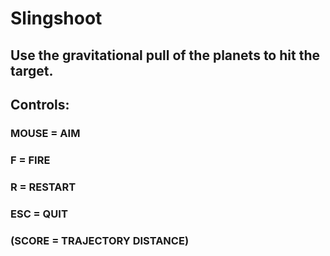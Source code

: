 # Slingshoot 
## Use the gravitational pull of the planets to hit the target.

## Controls:
### MOUSE = AIM
### F = FIRE
### R = RESTART
### ESC = QUIT
### (SCORE = TRAJECTORY DISTANCE)
